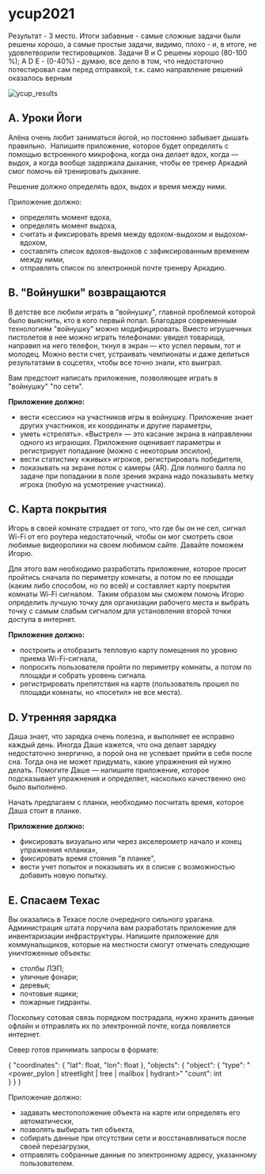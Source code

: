 # ycup2021

Результат - 3 место.
Итоги забавные - самые сложные задачи были решены хорошо, а самые простые задачи, видимо, плохо - и, в итоге, не удовлетворили тестировщиков.
Задачи B и С решены хорошо (80-100 %); A D E - (0-40%) - думаю, все дело в том, что недостаточно потестировал сам перед отправкой, т.к. само направление решений оказалось верным


![ycup_results](https://user-images.githubusercontent.com/9281221/139576264-1545b69c-c0d8-4f9d-98ab-a80f6fcd3dba.png)


## A. Уроки Йоги

Алёна очень любит заниматься йогой, но постоянно забывает дышать правильно.  Напишите приложение, которое будет определять с помощью встроенного микрофона, когда она делает вдох, когда — выдох, а когда вообще задержала дыхание, чтобы ее тренер Аркадий смог помочь ей тренировать дыхание.

Решение должно определять вдох, выдох и время между ними.

Приложение должно:

- определять момент вдоха,
- определять момент выдоха,
- считать и фиксировать время между вдохом-выдохом и выдохом-вдохом,
- составлять список вдохов-выдохов с зафиксированным временем между ними,
- отправлять список по электронной почте тренеру Аркадию.



## B. "Войнушки" возвращаются

В детстве все любили играть в "войнушку", главной проблемой которой было выяснить, кто в кого первый попал. Благодаря современным технологиям "войнушку" можно модифицировать. Вместо игрушечных пистолетов в нее можно играть телефонами: увидел товарища, направил на него телефон, ткнул в экран — кто успел первым, тот и молодец. Можно вести счет, устраивать чемпионаты и даже делиться результатами в соцсетях, чтобы все точно знали, кто выиграл.

Вам предстоит написать приложение, позволяющее играть в "войнушку" "по сети".

**Приложение должно:**

- вести «сессию» на участников игры в войнушку. Приложение знает других участников, их координаты и другие параметры,
- уметь «стрелять». «Выстрел» — это касание экрана в направлении одного из играющих. Приложение оценивает параметры и регистрирует попадание (можно с некоторым эпсилон),
- вести статистику «живых» игроков, регистрировать победителя,
- показывать на экране поток с камеры (AR). Для полного балла по задаче при попадании в поле зрения экрана надо показывать метку игрока (любую на усмотрение участника).



## C. Карта покрытия

Игорь в своей комнате страдает от того, что где бы он не сел, сигнал Wi-Fi от его роутера недостаточный, чтобы он мог смотреть свои любимые видеоролики на своем любимом сайте. Давайте поможем Игорю.

Для этого вам необходимо разработать приложение, которое просит пройтись сначала по периметру комнаты, а потом по ее площади (каким либо способом, но по всей) и составляет карту покрытия комнаты Wi-Fi сигналом.  Таким образом мы сможем помочь Игорю определить лучшую точку для организации рабочего места и выбрать точку с самым слабым сигналом для установления второй точки доступа в интернет.

**Приложение должно:**

- построить и отобразить тепловую карту помещения по уровню приема Wi-Fi-сигнала,
- попросить пользователя пройти по периметру комнаты, а потом по площади и собрать уровень сигнала.
- регистрировать препятствия на карте (пользователь прошел по площади комнаты, но «посетил» не все места).



## D. Утренняя зарядка

Даша знает, что зарядка очень полезна, и выполняет ее исправно каждый день. Иногда Даше кажется, что она делает зарядку недостаточно энергично, а порой она не успевает прийти в себя после сна. Тогда она не может придумать, какие упражнения ей нужно делать. Помогите Даше — напишите приложение, которое подсказывает упражнения и определяет, насколько качественно оно было выполнено.

Начать предлагаем с планки, необходимо посчитать время, которое Даша стоит в планке.

**Приложение должно:**

- фиксировать визуально или через акселерометр начало и конец упражнения «планка»,
- фиксировать время стояния "в планке",
- вести учет попыток и показывать их в списке с возможностью добавить новую попытку.



## E. Спасаем Техас

Вы оказались в Техасе после очередного сильного урагана. Администрация штата поручила вам разработать приложение для инвентаризации инфраструктуры. Напишите приложение для коммунальщиков, которые на местности смогут отмечать следующие уничтоженные объекты:

- столбы ЛЭП;
- уличные фонари;
- деревья;
- почтовые ящики;
- пожарные гидранты.


Поскольку сотовая связь порядком пострадала, нужно хранить данные офлайн и отправлять их по электронной почте, когда появляется интернет.

Север готов принимать запросы в формате:

{
    "coordinates": {
        "lat": float,
        "lon": float
    },
    "objects": {
        "object": {
            "type": "<power_pylon | streetlight | tree | mailbox | hydrant>"
            "count": int        
        }
    }
}

Приложение должно:

- задавать местоположение объекта на карте или определять его автоматически,
- позволять выбирать тип объекта,
- собирать данные при отсутствии сети и восстанавливаться после своей перезагрузки,
- отправлять собранные данные по электронному адресу, указанному пользователем.
